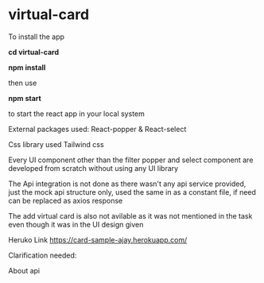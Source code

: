 # virtual-card

To install the app

**cd virtual-card**

**npm install**

then
use

**npm start**

to start the react app in your local system

External packages used:
React-popper & React-select

Css library used
Tailwind css

Every UI component other than the filter popper and select component are developed from scratch without using any UI library

The Api integration is not done as there wasn't any api service provided, just the mock api structure only, used the same in as a constant file, if need can be replaced as axios response

The add virtual card is also not avilable as it was not mentioned in the task even though it was in the UI design given

Heruko Link
https://card-sample-ajay.herokuapp.com/

Clarification needed:

About api
